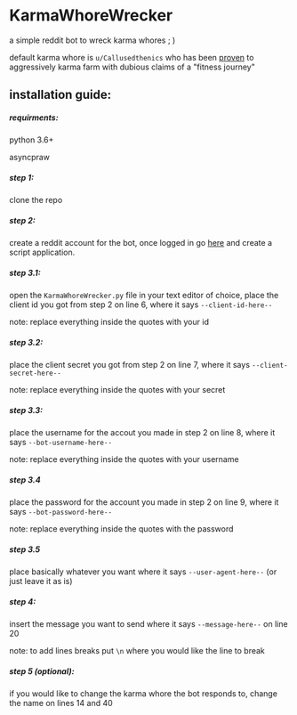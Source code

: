 # KarmaWhoreWrecker
a simple reddit bot to wreck karma whores   ; )

default karma whore is `u/Callusedthenics` who has been [proven](https://www.reddit.com/r/FitLifeVideos/comments/fbgc12/exposing_post_about_motivation_man/fj43g05?utm_medium=android_app&utm_source=share&context=3) to aggressively karma farm with dubious claims of a "fitness journey"

## installation guide:

##### requirments:
python 3.6+

asyncpraw

##### step 1:
clone the repo

##### step 2:
create a reddit account for the bot, once logged in go [here](https://www.reddit.com/prefs/apps) and create a script application.

##### step 3.1:
open the `KarmaWhoreWrecker.py` file in your text editor of choice, place the client id you got from step 2 on line 6, where it says `--client-id-here--` 

note: replace everything inside the quotes with your id

##### step 3.2:
place the client secret you got from step 2 on line 7, where it says `--client-secret-here--` 

note: replace everything inside the quotes with your secret

##### step 3.3:
place the username for the accout you made in step 2 on line 8, where it says `--bot-username-here--` 

note: replace everything inside the quotes with your username

##### step 3.4
place the password for the account you made in step 2 on line 9, where it says `--bot-password-here--` 

note: replace everything inside the quotes with the password

##### step 3.5
place basically whatever you want where it says `--user-agent-here--` (or just leave it as is)

##### step 4:
insert the message you want to send where it says `--message-here--` on line 20   

note: to add lines breaks put `\n` where you would like the line to break


##### step 5 (optional):
if you would like to change the karma whore the bot responds to, change the name on lines 14 and 40






